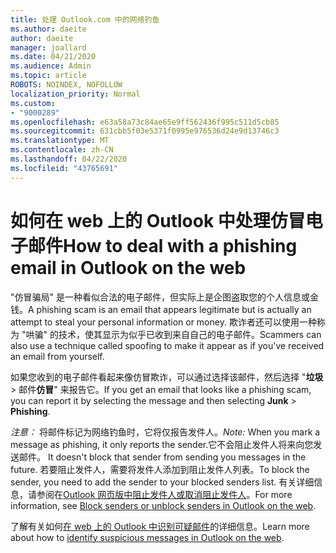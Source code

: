 ```yaml
---
title: 处理 Outlook.com 中的网络钓鱼
ms.author: daeite
author: daeite
manager: joallard
ms.date: 04/21/2020
ms.audience: Admin
ms.topic: article
ROBOTS: NOINDEX, NOFOLLOW
localization_priority: Normal
ms.custom:
- "9000289"
ms.openlocfilehash: e63a58a73c84ae65e9ff562436f995c511d5cb85
ms.sourcegitcommit: 631cbb5f03e5371f0995e976536d24e9d13746c3
ms.translationtype: MT
ms.contentlocale: zh-CN
ms.lasthandoff: 04/22/2020
ms.locfileid: "43765691"
---
```

# <a name="how-to-deal-with-a-phishing-email-in-outlook-on-the-web"></a><span data-ttu-id="c7717-102">如何在 web 上的 Outlook 中处理仿冒电子邮件</span><span class="sxs-lookup"><span data-stu-id="c7717-102">How to deal with a phishing email in Outlook on the web</span></span>

<span data-ttu-id="c7717-103">"仿冒骗局" 是一种看似合法的电子邮件，但实际上是企图盗取您的个人信息或金钱。</span><span class="sxs-lookup"><span data-stu-id="c7717-103">A phishing scam is an email that appears legitimate but is actually an attempt to steal your personal information or money.</span></span> <span data-ttu-id="c7717-104">欺诈者还可以使用一种称为 "哄骗" 的技术，使其显示为似乎已收到来自自己的电子邮件。</span><span class="sxs-lookup"><span data-stu-id="c7717-104">Scammers can also use a technique called spoofing to make it appear as if you've received an email from yourself.</span></span>

<span data-ttu-id="c7717-105">如果您收到的电子邮件看起来像仿冒欺诈，可以通过选择该邮件，然后选择 "**垃圾** > 邮件**仿冒**" 来报告它。</span><span class="sxs-lookup"><span data-stu-id="c7717-105">If you get an email that looks like a phishing scam, you can report it by selecting the message and then selecting **Junk** > **Phishing**.</span></span>

<span data-ttu-id="c7717-106">*注意：* 将邮件标记为网络钓鱼时，它将仅报告发件人。</span><span class="sxs-lookup"><span data-stu-id="c7717-106">*Note:* When you mark a message as phishing, it only reports the sender.</span></span><span data-ttu-id="c7717-107">它不会阻止发件人将来向您发送邮件。</span><span class="sxs-lookup"><span data-stu-id="c7717-107"> It doesn't block that sender from sending you messages in the future.</span></span> <span data-ttu-id="c7717-108">若要阻止发件人，需要将发件人添加到阻止发件人列表。</span><span class="sxs-lookup"><span data-stu-id="c7717-108">To block the sender, you need to add the sender to your blocked senders list.</span></span> <span data-ttu-id="c7717-109">有关详细信息，请参阅在[Outlook 网页版中阻止发件人或取消阻止发件人](https://support.office.com/article/9bf812d4-6995-4d19-901a-76d6e26939b0)。</span><span class="sxs-lookup"><span data-stu-id="c7717-109">For more information, see [Block senders or unblock senders in Outlook on the web](https://support.office.com/article/9bf812d4-6995-4d19-901a-76d6e26939b0).</span></span>

<span data-ttu-id="c7717-110">了解有关如何[在 web 上的 Outlook 中识别可疑邮件](https://support.office.com/article/3d44102b-6ce3-4f7c-a359-b623bec82206)的详细信息。</span><span class="sxs-lookup"><span data-stu-id="c7717-110">Learn more about how to [identify suspicious messages in Outlook on the web](https://support.office.com/article/3d44102b-6ce3-4f7c-a359-b623bec82206).</span></span>